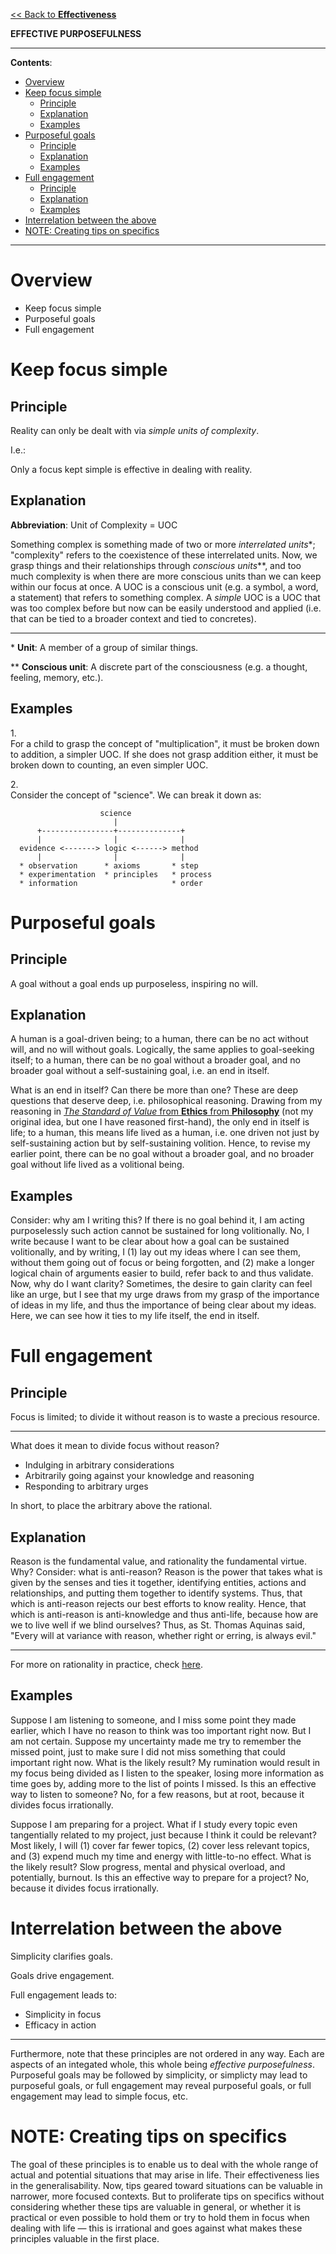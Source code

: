 [<< Back to **Effectiveness**](https://pranigopu.github.io/effectiveness)

**EFFECTIVE PURPOSEFULNESS**

---

**Contents**:

- [Overview](#overview)
- [Keep focus simple](#keep-focus-simple)
  - [Principle](#principle)
  - [Explanation](#explanation)
  - [Examples](#examples)
- [Purposeful goals](#purposeful-goals)
  - [Principle](#principle-1)
  - [Explanation](#explanation-1)
  - [Examples](#examples-1)
- [Full engagement](#full-engagement)
  - [Principle](#principle-2)
  - [Explanation](#explanation-2)
  - [Examples](#examples-2)
- [Interrelation between the above](#interrelation-between-the-above)
- [NOTE: Creating tips on specifics](#note-creating-tips-on-specifics)

---

# Overview
- Keep focus simple
- Purposeful goals
- Full engagement

# Keep focus simple
## Principle
Reality can only be dealt with via _simple units of complexity_.

I.e.:

Only a focus kept simple is effective in dealing with reality.

## Explanation
**Abbreviation**: Unit of Complexity = UOC

Something complex is something made of two or more _interrelated units_\*; "complexity" refers to the coexistence of these interrelated units. Now, we grasp things and their relationships through _conscious units_\*\*, and too much complexity is when there are more conscious units than we can keep within our focus at once. A UOC is a conscious unit (e.g. a symbol, a word, a statement) that refers to something complex. A _simple_ UOC is a UOC that was too complex before but now can be easily understood and applied (i.e. that can be tied to a broader context and tied to concretes).

---

\* **Unit**: A member of a group of similar things.

\*\* **Conscious unit**: A discrete part of the consciousness (e.g. a thought, feeling, memory, etc.).

## Examples
1.<br>
For a child to grasp the concept of "multiplication", it must be broken down to addition, a simpler UOC. If she does not grasp addition either, it must be broken down to counting, an even simpler UOC.

2.<br>
Consider the concept of "science". We can break it down as:

```
                    science
                       |
      +----------------+--------------+
      |                |              |
  evidence <-------> logic <------> method
      |                |              |
  * observation      * axioms       * step
  * experimentation  * principles   * process
  * information                     * order
```

# Purposeful goals
## Principle
A goal without a goal ends up purposeless, inspiring no will.

## Explanation
A human is a goal-driven being; to a human, there can be no act without will, and no will without goals. Logically, the same applies to goal-seeking itself; to a human, there can be no goal without a broader goal, and no broader goal without a self-sustaining goal, i.e. an end in itself.

What is an end in itself? Can there be more than one? These are deep questions that deserve deep, i.e. philosophical reasoning. Drawing from my reasoning in [_The Standard of Value_ from **Ethics** from **Philosophy**](https://pranigopu.github.io/philosophy/ethics/1-standard-of-value.html) (not my original idea, but one I have reasoned first-hand), the only end in itself is life; to a human, this means life lived as a human, i.e. one driven not just by self-sustaining action but by self-sustaining volition. Hence, to revise my earlier point, there can be no goal without a broader goal, and no broader goal without life lived as a volitional being.

## Examples
Consider: why am I writing this? If there is no goal behind it, I am acting purposelessly such action cannot be sustained for long volitionally. No, I write because I want to be clear about how a goal can be sustained volitionally, and by writing, I (1) lay out my ideas where I can see them, without them going out of focus or being forgotten, and (2) make a longer logical chain of arguments easier to build, refer back to and thus validate. Now, why do I want clarity? Sometimes, the desire to gain clarity can feel like an urge, but I see that my urge draws from my grasp of the importance of ideas in my life, and thus the importance of being clear about my ideas. Here, we can see how it ties to my life itself, the end in itself.

# Full engagement
## Principle
Focus is limited; to divide it without reason is to waste a precious resource.

---

What does it mean to divide focus without reason?

- Indulging in arbitrary considerations
- Arbitrarily going against your knowledge and reasoning
- Responding to arbitrary urges

In short, to place the arbitrary above the rational.

## Explanation
Reason is the fundamental value, and rationality the fundamental virtue. Why? Consider: what is anti-reason? Reason is the power that takes what is given by the senses and ties it together, identifying entities, actions and relationships, and putting them together to identify systems. Thus, that which is anti-reason rejects our best efforts to know reality. Hence, that which is anti-reason is anti-knowledge and thus anti-life, because how are we to live well if we blind ourselves? Thus, as St. Thomas Aquinas said, "Every will at variance with reason, whether right or erring, is always evil."

---

For more on rationality in practice, check [here](https://pranigopu.github.io/philosophy/epistemology/rationality-in-practice).

## Examples
Suppose I am listening to someone, and I miss some point they made earlier, which I have no reason to think was too important right now. But I am not certain. Suppose my uncertainty made me try to remember the missed point, just to make sure I did not miss something that could important right now. What is the likely result? My rumination would result in my focus being divided as I listen to the speaker, losing more information as time goes by, adding more to the list of points I missed. Is this an effective way to listen to someone? No, for a few reasons, but at root, because it divides focus irrationally.

Suppose I am preparing for a project. What if I study every topic even tangentially related to my project, just because I think it could be relevant? Most likely, I will (1) cover far fewer topics, (2) cover less relevant topics, and (3) expend much my time and energy with little-to-no effect. What is the likely result? Slow progress, mental and physical overload, and potentially, burnout. Is this an effective way to prepare for a project? No, because it divides focus irrationally.

# Interrelation between the above
Simplicity clarifies goals.

Goals drive engagement.

Full engagement leads to:

- Simplicity in focus
- Efficacy in action

---

Furthermore, note that these principles are not ordered in any way. Each are aspects of an integated whole, this whole being _effective purposefulness_. Purposeful goals may be followed by simplicity, or simplicty may lead to purposeful goals, or full engagement may reveal purposeful goals, or full engagement may lead to simple focus, etc.

# NOTE: Creating tips on specifics
The goal of these principles is to enable us to deal with the whole range of actual and potential situations that may arise in life. Their effectiveness lies in the generalisability. Now, tips geared toward situations can be valuable in narrower, more focused contexts. But to proliferate tips on specifics without considering whether these tips are valuable in general, or whether it is practical or even possible to hold them or try to hold them in focus when dealing with life — this is irrational and goes against what makes these principles valuable in the first place.